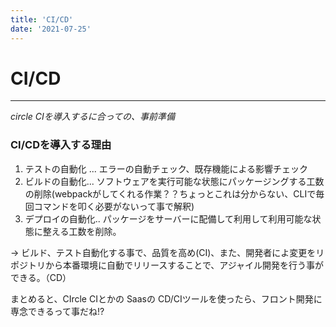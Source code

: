 ```yaml
---
title: 'CI/CD'
date: '2021-07-25'
---
```


# CI/CD
---

*circle CIを導入するに合っての、事前準備*

### CI/CDを導入する理由

1. テストの自動化 ... エラーの自動チェック、既存機能による影響チェック
2. ビルドの自動化... ソフトウェアを実行可能な状態にパッケージングする工数の削除(webpackがしてくれる作業？？ちょっとこれは分からない、CLIで毎回コマンドを叩く必要がないって事で解釈)
3. デプロイの自動化.. パッケージをサーバーに配備して利用して利用可能な状態に整える工数を削除。

→ ビルド、テスト自動化する事で、品質を高め(CI)、また、開発者によ変更をリポジトリから本番環境に自動でリリースすることで、アジャイル開発を行う事ができる。（CD）

まとめると、CIrcle CIとかの Saasの CD/CIツールを使ったら、フロント開発に専念できるって事だね!?
